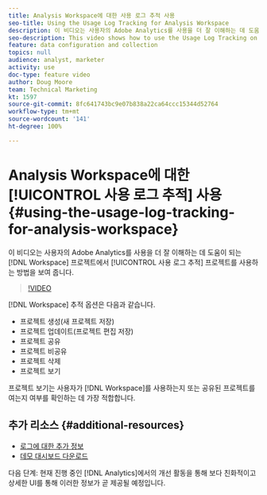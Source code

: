 ```yaml
---
title: Analysis Workspace에 대한 사용 로그 추적 사용
seo-title: Using the Usage Log Tracking for Analysis Workspace
description: 이 비디오는 사용자의 Adobe Analytics를 사용을 더 잘 이해하는 데 도움이 되는 Workspace 프로젝트에서 사용 로그 추적 프로젝트를 사용하는 방법을 보여 줍니다.
seo-description: This video shows how to use the Usage Log Tracking on Workspace projects, which can help you better understand your users’ usage of Adobe Analytics.
feature: data configuration and collection
topics: null
audience: analyst, marketer
activity: use
doc-type: feature video
author: Doug Moore
team: Technical Marketing
kt: 1597
source-git-commit: 8fc641743bc9e07b838a22ca64ccc15344d52764
workflow-type: tm+mt
source-wordcount: '141'
ht-degree: 100%

---
```



# Analysis Workspace에 대한 [!UICONTROL 사용 로그 추적] 사용 {#using-the-usage-log-tracking-for-analysis-workspace}

이 비디오는 사용자의 Adobe Analytics를 사용을 더 잘 이해하는 데 도움이 되는 [!DNL Workspace] 프로젝트에서 [!UICONTROL 사용 로그 추적] 프로젝트를 사용하는 방법을 보여 줍니다.

>[!VIDEO](https://video.tv.adobe.com/v/32855/?quality=12&learn=on&captions=kor)

[!DNL Workspace] 추적 옵션은 다음과 같습니다.

* 프로젝트 생성(새 프로젝트 저장)
* 프로젝트 업데이트(프로젝트 편집 저장)
* 프로젝트 공유
* 프로젝트 비공유
* 프로젝트 삭제
* 프로젝트 보기

프로젝트 보기는 사용자가 [!DNL Workspace]를 사용하는지 또는 공유된 프로젝트를 여는지 여부를 확인하는 데 가장 적합합니다.

## 추가 리소스 {#additional-resources}

* [로그에 대한 추가 정보](https://experienceleague.adobe.com/docs/analytics/admin/admin-tools/logs.html?lang=ko)
* [데모 대시보드 다운로드](https://adobe.ly/2ygP5ws)

다음 단계: 현재 진행 중인 [!DNL Analytics]에서의 개선 활동을 통해 보다 친화적이고 상세한 UI를 통해 이러한 정보가 곧 제공될 예정입니다.
